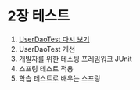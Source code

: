 # 2장 테스트

1. [UserDaoTest 다시 보기](./01.md)
2. UserDaoTest 개선
3. 개발자를 위한 테스팅 프레임워크 JUnit
4. 스프링 테스트 적용
5. 학습 테스트로 배우는 스프링
